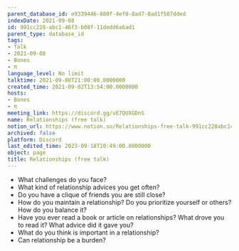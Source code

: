 ```yaml
---
parent_database_id: e9339446-880f-4ef0-8ad7-8ad1f507dded
indexDate: 2021-09-08
id: 991cc228-abc1-46f3-b08f-11dedd6a6ad1
parent_type: database_id
tags:
- Talk
- 2021-09-08
- Bones
- π
language_level: No limit
talktime: 2021-09-08T21:00:00.0000000
created_time: 2021-09-02T13:54:00.0000000
hosts:
- Bones
- π
meeting_link: https://discord.gg/vE7QUXGDnS
name: Relationships (free talk)
notion_url: https://www.notion.so/Relationships-free-talk-991cc228abc146f3b08f11dedd6a6ad1
archived: false
platform: Discord
last_edited_time: 2023-09-18T10:49:00.0000000
object: page
title: Relationships (free talk)
---
```



   - What challenges do you face?
   - What kind of relationship advices you get often?
   - Do you have a clique of friends you are still close?
   - How do you maintain a relationship? Do you prioritize yourself or others? How do you balance it?
   - Have you ever read a book or article on relationships? What drove you to read it? What advice did it gave you?
   - What do you think is important in a relationship?
   - Can relationship be a burden?










